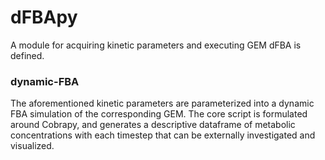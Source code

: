 # dFBApy

A module for acquiring kinetic parameters and executing GEM dFBA is defined. 

### dynamic-FBA
The aforementioned kinetic parameters are parameterized into a dynamic FBA simulation of the corresponding GEM. The core script is formulated around Cobrapy, and generates a descriptive dataframe of metabolic concentrations with each timestep that can be externally investigated and visualized. 
